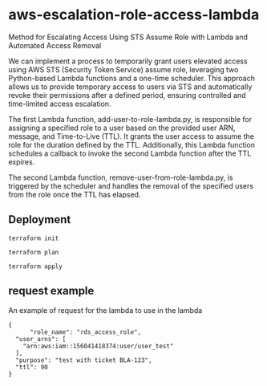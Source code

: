 # aws-escalation-role-access-lambda

Method for Escalating Access Using STS Assume Role with Lambda and Automated Access Removal

We can implement a process to temporarily grant users elevated access using AWS STS (Security Token Service) 
assume role, leveraging two Python-based Lambda functions and a one-time scheduler. This approach allows us to
provide temporary access to users via STS and automatically revoke their permissions after a defined period, 
ensuring controlled and time-limited access escalation.

The first Lambda function, add-user-to-role-lambda.py, is responsible for assigning a specified role to a user 
based on the provided user ARN, message, and Time-to-Live (TTL). It grants the user access to assume the role 
for the duration defined by the TTL. Additionally, this Lambda function schedules a callback to invoke the 
second Lambda function after the TTL expires.

The second Lambda function, remove-user-from-role-lambda.py, is triggered by the scheduler and handles the 
removal of the specified users from the role once the TTL has elapsed.



## Deployment

``terraform init``

``terraform plan``

``terraform apply``

## request example

An example of request for the lambda to use in the lambda

```
{
      "role_name": "rds_access_role",
  "user_arns": [
    "arn:aws:iam::156041418374:user/user_test"
  ],
  "purpose": "test with ticket BLA-123",
  "ttl": 90
}
```